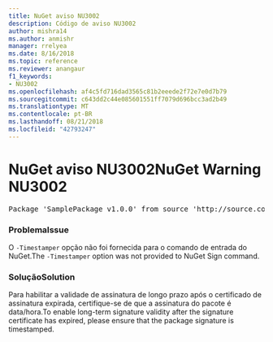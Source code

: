 ```yaml
---
title: NuGet aviso NU3002
description: Código de aviso NU3002
author: mishra14
ms.author: anmishr
manager: rrelyea
ms.date: 8/16/2018
ms.topic: reference
ms.reviewer: anangaur
f1_keywords:
- NU3002
ms.openlocfilehash: af4c5fd716dad3565c81b2eeede2f72e7e0d7b79
ms.sourcegitcommit: c643dd2c44e085601551ff7079d696bcc3ad2b49
ms.translationtype: MT
ms.contentlocale: pt-BR
ms.lasthandoff: 08/21/2018
ms.locfileid: "42793247"
---
```

# <a name="nuget-warning-nu3002"></a><span data-ttu-id="e07af-103">NuGet aviso NU3002</span><span class="sxs-lookup"><span data-stu-id="e07af-103">NuGet Warning NU3002</span></span>

<pre>Package 'SamplePackage v1.0.0' from source 'http://source.com/index.json': The '-Timestamper' option was not provided. The signed package will not be timestamped. To learn more about this option, please visit https://docs.nuget.org/docs/reference/command-line-reference.</pre>

### <a name="issue"></a><span data-ttu-id="e07af-104">Problema</span><span class="sxs-lookup"><span data-stu-id="e07af-104">Issue</span></span>

<span data-ttu-id="e07af-105">O `-Timestamper` opção não foi fornecida para o comando de entrada do NuGet.</span><span class="sxs-lookup"><span data-stu-id="e07af-105">The `-Timestamper` option was not provided to NuGet Sign command.</span></span>


### <a name="solution"></a><span data-ttu-id="e07af-106">Solução</span><span class="sxs-lookup"><span data-stu-id="e07af-106">Solution</span></span>

<span data-ttu-id="e07af-107">Para habilitar a validade de assinatura de longo prazo após o certificado de assinatura expirada, certifique-se de que a assinatura do pacote é data/hora.</span><span class="sxs-lookup"><span data-stu-id="e07af-107">To enable long-term signature validity after the signature certificate has expired, please ensure that the package signature is timestamped.</span></span>


